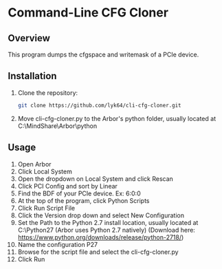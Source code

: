 # Command-Line CFG Cloner

## Overview
This program dumps the cfgspace and writemask of a PCIe device.

## Installation
1. Clone the repository:

    ```bash
    git clone https://github.com/lyk64/cli-cfg-cloner.git
    ```

2. Move cli-cfg-cloner.py to the Arbor's python folder, usually located at C:\MindShare\Arbor\python

## Usage
1. Open Arbor
2. Click Local System
3. Open the dropdown on Local System and click Rescan
4. Click PCI Config and sort by Linear
5. Find the BDF of your PCIe device. Ex: 6:0:0
6. At the top of the program, click Python Scripts
7. Click Run Script File
8. Click the Version drop down and select New Configuration
9. Set the Path to the Python 2.7 install location, usually located at C:\Python27 (Arbor uses Python 2.7 natively) (Download here: https://www.python.org/downloads/release/python-2718/)
10. Name the configuration P27
11. Browse for the script file and select the cli-cfg-cloner.py
12. Click Run
